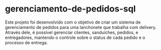 # gerenciamento-de-pedidos-sql
Este projeto foi desenvolvido com o objetivo de criar um sistema de gerenciamento de pedidos para uma lanchonete que trabalha com delivery. Através dele, é possível gerenciar clientes, sanduíches, pedidos, e entregadores, mantendo o controle sobre o status de cada pedido e o processo de entrega.
